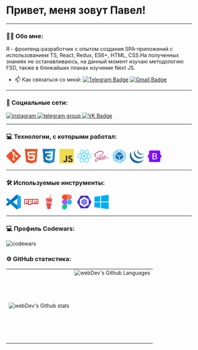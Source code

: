 
# Привет, меня зовут Павел!

---

### :man_technologist: Обо мне:

Я - фронтенд-разработчик с опытом создания SPA-приложений с использованием TS, React, Redux, ES6+, HTML, CSS.На полученных знаниях не останавливаюсь, на данный момент изучаю методологию FSD, также в ближайших планах изучение Next JS.

- :mailbox: Как связаться со мной: [![Telegram Badge](https://img.shields.io/badge/-pashquette-blue?style=flat&logo=Telegram&logoColor=white)](https://t.me/pashquette) [![Gmail Badge](https://img.shields.io/badge/-Gmail-red?style=flat&logo=Gmail&logoColor=white)](mailto:pashquette@gmail.com)

---

### 🤝 Социальные сети:

  <div id="badges">
    <a href="http://instagram.com/pashquette" target="_blank">
      <img src="https://cdn-icons-png.flaticon.com/512/3955/3955024.png" width="40" height="40" alt="instagram" />
    </a>
    <a href="https://t.me/pashquette" target="_blank">
      <img src="https://cdn-icons-png.flaticon.com/512/2111/2111646.png" width="40" height="40" alt="telegram group" />
    </a>
    <a href="https://vk.com/jrmarty" target="_blank">
      <img src="https://cdn-icons-png.flaticon.com/512/145/145813.png" width="40" height="40" alt="VK Badge"/>
    </a>
  </div>

---

### 💻 Технологии, с которыми работал:

<div>
  <img src="https://github.com/devicons/devicon/blob/master/icons/git/git-original.svg" title="git" alt="git" width="40" height="40"/>&nbsp
  <img src="https://github.com/devicons/devicon/blob/master/icons/html5/html5-original.svg" title="html5" alt="html5" width="40" height="40"/>&nbsp
  <img src="https://github.com/devicons/devicon/blob/master/icons/css3/css3-original.svg" title="css" alt="css" width="40" height="40"/>&nbsp
  <img src="https://github.com/devicons/devicon/blob/master/icons/javascript/javascript-original.svg" title="javascript" alt="javascript" width="40" height="40"/>&nbsp
  <img src="https://github.com/devicons/devicon/blob/master/icons/react/react-original.svg" title="reactjs" alt="reactjs" width="40" height="40"/>&nbsp
  <img src="https://github.com/devicons/devicon/blob/master/icons/sass/sass-original.svg" title="sass/scss" alt="sass/scss" width="40" height="40"/>&nbsp;
  <img src="https://github.com/devicons/devicon/blob/master/icons/webpack/webpack-original.svg" title="webpack" alt="webpack" width="40" height="40"/>&nbsp;
  <img src="https://github.com/devicons/devicon/blob/master/icons/jquery/jquery-original.svg" title="jquery" alt="jquery" width="40" height="40"/>&nbsp;
  <img src="https://github.com/devicons/devicon/blob/master/icons/bootstrap/bootstrap-original.svg" title="bootstrap" alt="bootstrap" width="40" height="40"/>&nbsp;
  <!-- <img src="https://github.com/devicons/devicon/blob/master/icons/redux/redux-original.svg" title="redux" alt="redux" width="40" height="40"/>&nbsp; -->
</div>

---

### 🛠 Используемые инструменты:

<div>
  <img src="https://raw.githubusercontent.com/devicons/devicon/1119b9f84c0290e0f0b38982099a2bd027a48bf1/icons/vscode/vscode-original.svg" title="VSCode" alt="VSCode" width="40" height="40"/>&nbsp;
  <img src="https://github.com/devicons/devicon/blob/master/icons/npm/npm-original-wordmark.svg" title="npm" alt="npm" width="40" height="40"/>&nbsp;
  <img src="https://github.com/devicons/devicon/blob/master/icons/gulp/gulp-plain.svg" title="gulp" alt="gulp" width="40" height="40"/>&nbsp;
  <img src="https://github.com/devicons/devicon/blob/master/icons/figma/figma-original.svg" title="figma" alt="figma" width="40" height="40"/>&nbsp;
  <img src="https://github.com/devicons/devicon/blob/master/icons/eslint/eslint-original.svg" title="ESLint" alt="ESLint" width="40" height="40"/>&nbsp;
  <img src="https://github.com/devicons/devicon/blob/master/icons/windows8/windows8-original.svg" title="windows" alt="windows" width="40" height="40"/>&nbsp;
</div>

---

<!-- ### 💻 Пройденные курсы:

| Курсы                                                           | 
| ----------------------------------------------------------------|
| netology.ru/Старт в программировании                            | 
| stepik.org/Основы программирования на C. Задачи.                | 
| netology.ru/Основы верстки сайта                                | 
| netology.ru/Первые шаги в JavaScript: создаём сайт и приложение |
| stepik.org/Веб-разработка для начинающих: HTML и CSS            |
| stepik.org/JavaScript для начинающих                            |
| stepik.org/Web-технологии: начальный уровень                    |
| practicum.yandex/Факультет Веб разработки                       |

--- -->

### 💻 Профиль Codewars:

![codewars](https://www.codewars.com/users/Pashquette/badges/large)

### ⚙️ GitHub статистика:

<table>
  <tr>
    <td>
      <img align="left" src="http://github-readme-streak-stats.herokuapp.com?user=pashquette&theme=dark&background=000000" alt="webDev's Github stats" />
    </td>
    <td>
      <img height="195px" align="right" alt="webDev's Github Languages" src="https://github-readme-stats-sigma-five.vercel.app/api/top-langs/?username=Pashquette&layout=compact&theme=vision-friendly-dark" />
    </td>
  </tr>
</table>
